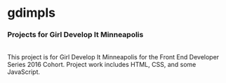 # gdimpls
<h3>Projects for Girl Develop It Minneapolis</h3>
<br>
This project is for Girl Develop It Minneapolis for the Front End Developer Series 2016 Cohort. Project work includes HTML, CSS, and some JavaScript.
